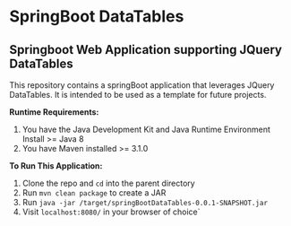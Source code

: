 # SpringBoot DataTables

<h2>Springboot Web Application supporting JQuery DataTables</h2>

This repository contains a springBoot application that leverages JQuery DataTables. It is intended to be used as a template for future projects.

<b>Runtime Requirements:</b>

1. You have the Java Development Kit and Java Runtime Environment Install >= Java 8
2. You have Maven installed >= 3.1.0

<b>To Run This Application:</b>

1. Clone the repo and `cd` into the parent directory
2. Run `mvn clean package` to create a JAR
3. Run `java -jar /target/springBootDataTables-0.0.1-SNAPSHOT.jar`
4. Visit `localhost:8080/` in your browser of choice`

